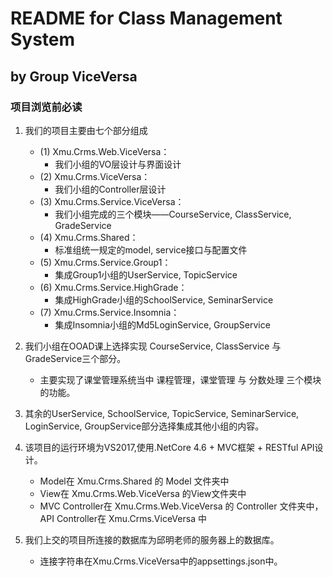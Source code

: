 # README for Class Management System  

## by Group ViceVersa  

### 项目浏览前必读  

1. 我们的项目主要由七个部分组成  
    * (1) Xmu.Crms.Web.ViceVersa：  
        * 我们小组的VO层设计与界面设计  
    * (2) Xmu.Crms.ViceVersa：  
        * 我们小组的Controller层设计  
    * (3) Xmu.Crms.Service.ViceVersa：  
        * 我们小组完成的三个模块——CourseService, ClassService, GradeService   
    * (4) Xmu.Crms.Shared：  
        * 标准组统一规定的model, service接口与配置文件  
    * (5) Xmu.Crms.Service.Group1：  
        * 集成Group1小组的UserService, TopicService  
    * (6) Xmu.Crms.Service.HighGrade：  
        * 集成HighGrade小组的SchoolService, SeminarService  
    * (7) Xmu.Crms.Service.Insomnia：  
        * 集成Insomnia小组的Md5LoginService, GroupService  

2. 我们小组在OOAD课上选择实现 CourseService, ClassService 与 GradeService三个部分。  
    * 主要实现了课堂管理系统当中 课程管理，课堂管理 与 分数处理 三个模块的功能。  

3. 其余的UserService, SchoolService, TopicService, SeminarService, LoginService, GroupService部分选择集成其他小组的内容。  

4. 该项目的运行环境为VS2017,使用.NetCore 4.6 + MVC框架 + RESTful API设计。  
    * Model在 Xmu.Crms.Shared 的 Model 文件夹中  
    * View在 Xmu.Crms.Web.ViceVersa 的View文件夹中  
    * MVC Controller在 Xmu.Crms.Web.ViceVersa 的 Controller 文件夹中，API Controller在 Xmu.Crms.ViceVersa 中  

5. 我们上交的项目所连接的数据库为邱明老师的服务器上的数据库。  
    * 连接字符串在Xmu.Crms.ViceVersa中的appsettings.json中。  
